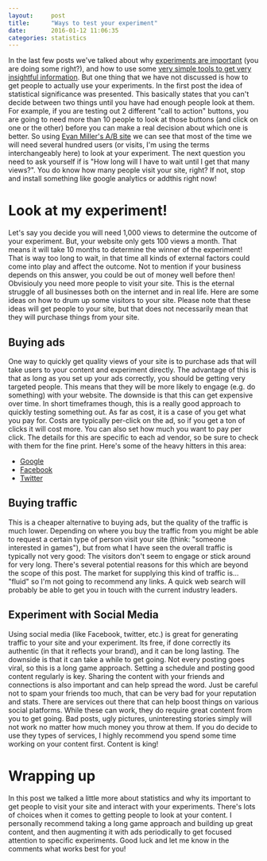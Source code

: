 ```yaml
---
layout:     post
title:      "Ways to test your experiment"
date:       2016-01-12 11:06:35
categories: statistics
---
```

In the last few posts we've talked about why [experiments are important](http://ironboundsoftware.com/blog/2016/01/05/you-should-do-experiments/) (you are doing some right?), and how to use some [very simple tools to get very insightful information](http://ironboundsoftware.com/blog/2016/01/08/using-addthis-com-quick-easy-experiments/). But one thing that we have not discussed is how to get people to actually use your experiments. In the first post the idea of statistical significance was presented. This basically states that you can't decide between two things until you have had enough people look at them. For example, if you are testing out 2 different "call to action" buttons, you are going to need more than 10 people to look at those buttons (and click on one or the other) before you can make a real decision about which one is better. So using [Evan Miller's A/B site](http://www.evanmiller.org/sequential-ab-testing.html) we can see that most of the time we will need several hundred users (or visits, I'm using the terms interchangeably here) to look at your experiment. The next question you need to ask yourself if is "How long will I have to wait until I get that many views?". You do know how many people visit your site, right? If not, stop and install something like google analytics or addthis right now! 

# Look at my experiment!

Let's say you decide you will need 1,000 views to determine the outcome of your experiment. But, your website only gets 100 views a month. That means it will take 10 months to determine the winner of the experiment! That is way too long to wait, in that time all kinds of external factors could come into play and affect the outcome. Not to mention if your business depends on this answer, you could be out of money well before then! Obvisiouly you need more people to visit your site. This is the eternal struggle of all businesses both on the internet and in real life. Here are some ideas on how to drum up some visitors to your site. Please note that these ideas will get people to your site, but that does not necessarily mean that they will purchase things from your site. 

## Buying ads

One way to quickly get quality views of your site is to purchase ads that will take users to your content and experiment directly. The advantage of this is that as long as you set up your ads correctly, you should be getting very targeted people. This means that they will be more likely to engage (e.g. do something) with your website. The downside is that this can get expensive over time. In short timeframes though, this is a really good approach to quickly testing something out. As far as cost, it is a case of you get what you pay for. Costs are typically per-click on the ad, so if you get a ton of clicks it will cost more. You can also set how much you want to pay per click. The details for this are specific to each ad vendor, so be sure to check with them for the fine print. Here's some of the heavy hitters in this area: 

  * [Google](http://ads.google.com)
  * [Facebook](http://ads.facebook.com)
  * [Twitter](http://ads.facebook.com)



## Buying traffic

This is a cheaper alternative to buying ads, but the quality of the traffic is much lower. Depending on where you buy the traffic from you might be able to request a certain type of person visit your site (think: "someone interested in games"), but from what I have seen the overall traffic is typically not very good: The visitors don't seem to engage or stick around for very long. There's several potential reasons for this which are beyond the scope of this post. The market for supplying this kind of traffic is... "fluid" so I'm not going to recommend any links. A quick web search will probably be able to get you in touch with the current industry leaders. 

## Experiment with Social Media

Using social media (like Facebook, twitter, etc.) is great for generating traffic to your site and your experiment. Its free, if done correctly its authentic (in that it reflects your brand), and it can be long lasting. The downside is that it can take a while to get going. Not every posting goes viral, so this is a long game approach. Setting a schedule and posting good content regularly is key. Sharing the content with your friends and connections is also important and can help spread the word. Just be careful not to spam your friends too much, that can be very bad for your reputation and stats. There are services out there that can help boost things on various social platforms. While these can work, they do require great content from you to get going. Bad posts, ugly pictures, uninteresting stories simply will not work no matter how much money you throw at them. If you do decide to use they types of services, I highly recommend you spend some time working on your content first. Content is king! 

# Wrapping up

In this post we talked a little more about statistics and why its important to get people to visit your site and interact with your experiments. There's lots of choices when it comes to getting people to look at your content. I personally recommend taking a long game approach and building up great content, and then augmenting it with ads periodically to get focused attention to specific experiments. Good luck and let me know in the comments what works best for you!
